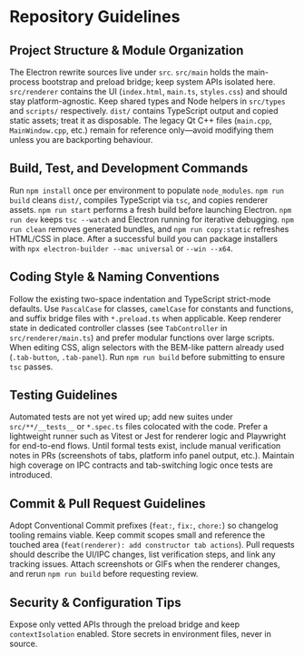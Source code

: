 # Repository Guidelines

## Project Structure & Module Organization
The Electron rewrite sources live under `src`. `src/main` holds the main-process bootstrap and preload bridge; keep system APIs isolated here. `src/renderer` contains the UI (`index.html`, `main.ts`, `styles.css`) and should stay platform-agnostic. Keep shared types and Node helpers in `src/types` and `scripts/` respectively. `dist/` contains TypeScript output and copied static assets; treat it as disposable. The legacy Qt C++ files (`main.cpp`, `MainWindow.cpp`, etc.) remain for reference only—avoid modifying them unless you are backporting behaviour.

## Build, Test, and Development Commands
Run `npm install` once per environment to populate `node_modules`. `npm run build` cleans `dist/`, compiles TypeScript via `tsc`, and copies renderer assets. `npm run start` performs a fresh build before launching Electron. `npm run dev` keeps `tsc --watch` and Electron running for iterative debugging. `npm run clean` removes generated bundles, and `npm run copy:static` refreshes HTML/CSS in place. After a successful build you can package installers with `npx electron-builder --mac universal` or `--win --x64`.

## Coding Style & Naming Conventions
Follow the existing two-space indentation and TypeScript strict-mode defaults. Use `PascalCase` for classes, `camelCase` for constants and functions, and suffix bridge files with `*.preload.ts` when applicable. Keep renderer state in dedicated controller classes (see `TabController` in `src/renderer/main.ts`) and prefer modular functions over large scripts. When editing CSS, align selectors with the BEM-like pattern already used (`.tab-button`, `.tab-panel`). Run `npm run build` before submitting to ensure `tsc` passes.

## Testing Guidelines
Automated tests are not yet wired up; add new suites under `src/**/__tests__` or `*.spec.ts` files colocated with the code. Prefer a lightweight runner such as Vitest or Jest for renderer logic and Playwright for end-to-end flows. Until formal tests exist, include manual verification notes in PRs (screenshots of tabs, platform info panel output, etc.). Maintain high coverage on IPC contracts and tab-switching logic once tests are introduced.

## Commit & Pull Request Guidelines
Adopt Conventional Commit prefixes (`feat:`, `fix:`, `chore:`) so changelog tooling remains viable. Keep commit scopes small and reference the touched area (`feat(renderer): add constructor tab actions`). Pull requests should describe the UI/IPC changes, list verification steps, and link any tracking issues. Attach screenshots or GIFs when the renderer changes, and rerun `npm run build` before requesting review.

## Security & Configuration Tips
Expose only vetted APIs through the preload bridge and keep `contextIsolation` enabled. Store secrets in environment files, never in source.
